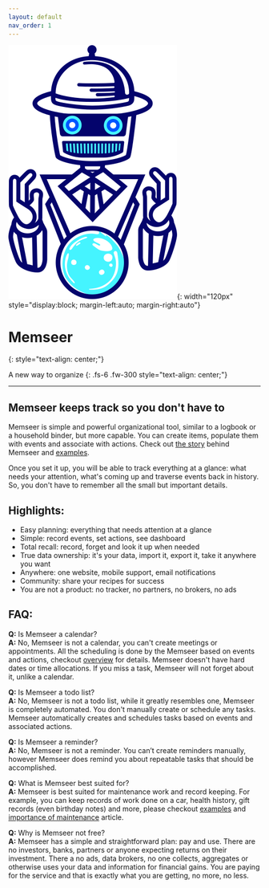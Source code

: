 ```yaml
---
layout: default
nav_order: 1
---
```


![](assets/images/logo.png){: width="120px" style="display:block; margin-left:auto; margin-right:auto"}

# Memseer
{: style="text-align: center;"}

A new way to organize
{: .fs-6 .fw-300 style="text-align: center;"}

---

## Memseer keeps track so you don't have to

Memseer is simple and powerful organizational tool, similar to a logbook or a household binder, but more capable. You can create items, populate them with events and associate with actions. Check out [the story](docs/about/the_story.md) behind Memseer and [examples](docs/examples/index.md). 

Once you set it up, you will be able to track everything at a glance: what needs your attention, what's coming up and traverse events back in history. So, you don't have to remember all the small but important details.

## Highlights:
- Easy planning: everything that needs attention at a glance
- Simple: record events, set actions, see dashboard
- Total recall: record, forget and look it up when needed
- True data ownership: it's your data, import it, export it, take it anywhere you want
- Anywhere: one website, mobile support, email notifications
- Community: share your recipes for success 
- You are not a product: no tracker, no partners, no brokers, no ads

## FAQ:
**Q:** Is Memseer a calendar?\
**A:** No, Memseer is not a calendar, you can't create meetings or appointments. All the scheduling is done by the Memseer based on events and actions, checkout [overview](docs/guides/overview.md) for details. Memseer doesn't have hard dates or time allocations. If you miss a task, Memseer will not forget about it, unlike a calendar.

**Q:** Is Memseer a todo list?\
**A:** No, Memseer is not a todo list, while it greatly resembles one, Memseer is completely automated. You don't manually create or schedule any tasks. Memseer automatically creates and schedules tasks based on events and associated actions.

**Q:** Is Memseer a reminder?\
**A:** No, Memseer is not a reminder. You can’t create reminders manually, however Memseer does remind you about repeatable tasks that should be accomplished.

**Q:** What is Memseer best suited for?\
**A:** Memseer is best suited for maintenance work and record keeping. For example, you can keep records of work done on a car, health history, gift records (even birthday notes) and more, please checkout [examples](docs/examples/index.md) and [importance of maintenance](docs/about/timely_maintenance.md) article.

**Q:** Why is Memseer not free?\
**A:** Memseer has a simple and straightforward plan: pay and use. There are no investors, banks, partners or anyone expecting returns on their investment. There a no ads, data brokers, no one collects, aggregates or otherwise uses your data and information for financial gains. You are paying for the service and that is exactly what you are getting, no more, no less.


